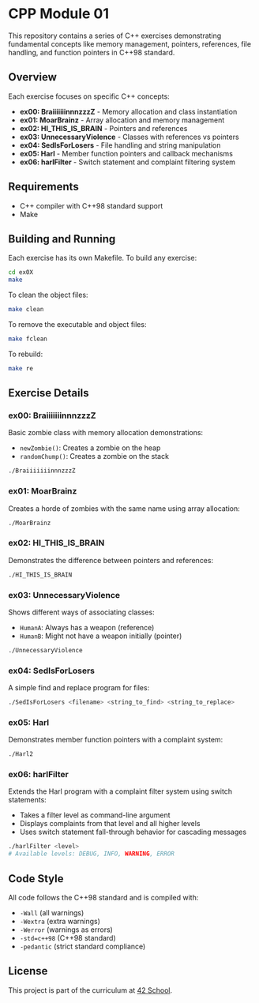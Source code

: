 # CPP Module 01

This repository contains a series of C++ exercises demonstrating fundamental concepts like memory management, pointers, references, file handling, and function pointers in C++98 standard.

## Overview

Each exercise focuses on specific C++ concepts:

- **ex00: BraiiiiiiinnnzzzZ** - Memory allocation and class instantiation
- **ex01: MoarBrainz** - Array allocation and memory management
- **ex02: HI_THIS_IS_BRAIN** - Pointers and references
- **ex03: UnnecessaryViolence** - Classes with references vs pointers
- **ex04: SedIsForLosers** - File handling and string manipulation
- **ex05: Harl** - Member function pointers and callback mechanisms
- **ex06: harlFilter** - Switch statement and complaint filtering system

## Requirements

- C++ compiler with C++98 standard support
- Make

## Building and Running

Each exercise has its own Makefile. To build any exercise:

```bash
cd ex0X
make
```

To clean the object files:

```bash
make clean
```

To remove the executable and object files:

```bash
make fclean
```

To rebuild:

```bash
make re
```

## Exercise Details

### ex00: BraiiiiiiinnnzzzZ

Basic zombie class with memory allocation demonstrations:
- `newZombie()`: Creates a zombie on the heap
- `randomChump()`: Creates a zombie on the stack

```bash
./BraiiiiiiinnnzzzZ
```

### ex01: MoarBrainz

Creates a horde of zombies with the same name using array allocation:

```bash
./MoarBrainz
```

### ex02: HI_THIS_IS_BRAIN

Demonstrates the difference between pointers and references:

```bash
./HI_THIS_IS_BRAIN
```

### ex03: UnnecessaryViolence

Shows different ways of associating classes:
- `HumanA`: Always has a weapon (reference)
- `HumanB`: Might not have a weapon initially (pointer)

```bash
./UnnecessaryViolence
```

### ex04: SedIsForLosers

A simple find and replace program for files:

```bash
./SedIsForLosers <filename> <string_to_find> <string_to_replace>
```

### ex05: Harl

Demonstrates member function pointers with a complaint system:

```bash
./Harl2
```

### ex06: harlFilter

Extends the Harl program with a complaint filter system using switch statements:
- Takes a filter level as command-line argument
- Displays complaints from that level and all higher levels
- Uses switch statement fall-through behavior for cascading messages

```bash
./harlFilter <level>
# Available levels: DEBUG, INFO, WARNING, ERROR
```

## Code Style

All code follows the C++98 standard and is compiled with:
- `-Wall` (all warnings)
- `-Wextra` (extra warnings)
- `-Werror` (warnings as errors)
- `-std=c++98` (C++98 standard)
- `-pedantic` (strict standard compliance)

## License

This project is part of the curriculum at [42 School](https://42.fr/).